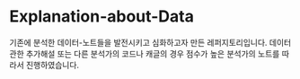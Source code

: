# Explanation-about-Data

기존에 분석한 데이터-노트들을 발전시키고 심화하고자 만든 레퍼지토리입니다.
데이터 관한 추가해설 또는 다른 분석가의 코드나 캐글의 경우 점수가 높은 분석가의 노트를 따라서 진행하였습니다.
